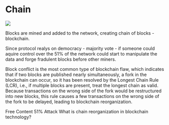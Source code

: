 # Chain

![](https://uploads-ssl.webflow.com/5ddd80927946cdaa0e71d607/5ddd80927946cde00871d6f5_how-does-ethereum-work-anyway-3.png)

Blocks are mined and added to the network, creating chain of blocks - blockchain.

Since protocol realys on democracy - majority vote - if someone could aquire control over the 51% of the network could start to manipulate the data and forge fradulent blocks before other miners.

Block conflict is the most common type of blockchain flaw, which indicates that if two blocks are published nearly simultaneously, a fork in the blockchain can occur, so it has been resolved by the Longest Chain Rule (LCR), i.e., if multiple blocks are present, treat the longest chain as valid. Because transactions on the wrong side of the fork would be restructured into new blocks, this rule causes a few transactions on the wrong side of the fork to be delayed, leading to blockchain reorganization.

<ResourceGroupTitle>Free Content</ResourceGroupTitle>
<BadgeLink colorScheme='yellow' badgeText='Read' href='https://www.investopedia.com/terms/1/51-attack.asp#:~:text=A%2051%25%20attack%20is%20an%20attack%20on%20a%20blockchain%20by,other%20miners%20from%20completing%20blocks.'>51% Attack</BadgeLink>
<BadgeLink colorScheme='yellow' badgeText='Read' href='https://cointelegraph.com/explained/what-is-chain-reorganization-in-blockchain-technology'>What is chain reorganization in blockchain technology?</BadgeLink>
